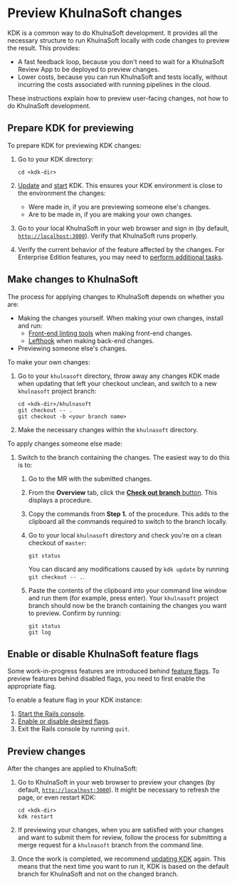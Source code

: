 # Preview KhulnaSoft changes

KDK is a common way to do KhulnaSoft development. It provides all the necessary structure to run KhulnaSoft
locally with code changes to preview the result. This provides:

- A fast feedback loop, because you don't need to wait for a KhulnaSoft Review App to be deployed to
  preview changes.
- Lower costs, because you can run KhulnaSoft and tests locally, without incurring the
  costs associated with running pipelines in the cloud.

These instructions explain how to preview user-facing changes, not how to do KhulnaSoft
development.

## Prepare KDK for previewing

To prepare KDK for previewing KDK changes:

1. Go to your KDK directory:

   ```shell
   cd <kdk-dir>
   ```

1. [Update](../kdk_commands.md#update-kdk) and [start](../kdk_commands.md#start-kdk-and-basic-commands) KDK. This ensures your
   KDK environment is close to the environment the changes:
   - Were made in, if you are previewing someone else's changes.
   - Are to be made in, if you are making your own changes.
1. Go to your local KhulnaSoft in your web browser and sign in (by default, [`http://localhost:3000`](http://localhost:3000)).
   Verify that KhulnaSoft runs properly.
1. Verify the current behavior of the feature affected by the changes. For Enterprise Edition
   features, you may need to [perform additional tasks](../index.md#use-khulnasoft-enterprise-features).

## Make changes to KhulnaSoft

The process for applying changes to KhulnaSoft depends on whether you are:

- Making the changes yourself. When making your own changes, install and run:
  - [Front-end linting tools](https://docs.khulnasoft.com/ee/development/fe_guide/tooling.html)
    when making front-end changes.
  - [Lefthook](https://docs.khulnasoft.com/ee/development/contributing/style_guides.html#pre-commit-static-analysis)
    when making back-end changes.
- Previewing someone else's changes.

To make your own changes:

1. Go to your `khulnasoft` directory, throw away any changes KDK made when updating that left your
   checkout unclean, and switch to a new `khulnasoft` project branch:

   ```shell
   cd <kdk-dir>/khulnasoft
   git checkout -- .
   git checkout -b <your branch name>
   ```

1. Make the necessary changes within the `khulnasoft` directory.

To apply changes someone else made:

1. Switch to the branch containing the changes. The easiest way to do this is to:
   1. Go to the MR with the submitted changes.
   1. From the **Overview** tab, click the [**Check out branch** button](https://docs.khulnasoft.com/ee/user/project/merge_requests/index.html#merge-request-navigation-tabs-at-the-top).
      This displays a procedure.
   1. Copy the commands from **Step 1.** of the procedure. This adds to the clipboard all the
      commands required to switch to the branch locally.
   1. Go to your local `khulnasoft` directory and check you're on a clean checkout of `master`:

      ```shell
      git status
      ```

      You can discard any modifications caused by `kdk update` by running `git checkout -- .`.

   1. Paste the contents of the clipboard into your command line window and run them (for example, press enter). Your `khulnasoft` project
      branch should now be the branch containing the changes you want to preview. Confirm by
      running:

      ```shell
      git status
      git log
      ```

## Enable or disable KhulnaSoft feature flags

Some work-in-progress features are introduced behind [feature flags](https://docs.khulnasoft.com/ee/development/feature_flags/index.html).
To preview features behind disabled flags, you need to first enable the appropriate flag.

To enable a feature flag in your KDK instance:

1. [Start the Rails console](rails_console.md).
1. [Enable or disable desired flags](https://docs.khulnasoft.com/ee/administration/feature_flags.html#enable-or-disable-the-feature).
1. Exit the Rails console by running `quit`.

## Preview changes

After the changes are applied to KhulnaSoft:

1. Go to KhulnaSoft in your web browser to preview your changes (by default, [`http://localhost:3000`](http://localhost:3000)).
   It might be necessary to refresh the page, or even restart KDK:

   ```shell
   cd <kdk-dir>
   kdk restart
   ```

1. If previewing your changes, when you are satisfied with your changes and want to submit them for
   review, follow the process for submitting a merge request for a `khulnasoft` branch from the command
   line.
1. Once the work is completed, we recommend [updating KDK](../kdk_commands.md#update-kdk) again. This means that the
   next time you want to run it, KDK is based on the default branch for KhulnaSoft and not on the changed branch.
